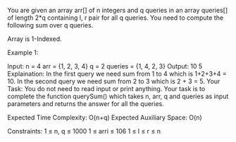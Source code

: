 You are given an array arr[] of n integers and q queries in an array queries[] of length 2*q containing l, r pair for all q queries. You need to compute the following sum over q queries.

 

Array is 1-Indexed.

Example 1:

Input: n = 4
arr = {1, 2, 3, 4}
q = 2
queries = {1, 4, 2, 3}
Output: 10 5
Explaination: In the first query we need sum 
from 1 to 4 which is 1+2+3+4 = 10. In the 
second query we need sum from 2 to 3 which is 
2 + 3 = 5.
Your Task:
You do not need to read input or print anything. Your task is to complete the function querySum() which takes n, arr, q and queries as input parameters and returns the answer for all the queries.

Expected Time Complexity: O(n+q)
Expected Auxiliary Space: O(n)

Constraints:
1 ≤ n, q ≤ 1000
1 ≤ arri ≤ 106
1 ≤ l ≤ r ≤ n
